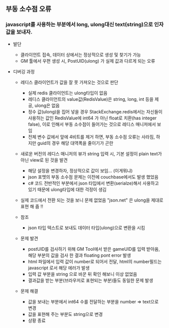 ## 부동 소수점 오류
### javascript를 사용하는 부분에서 long, ulong대신 text(string)으로 인자값을 보내자.
  * 발단
    * 클라이언트 접속, 데이터 상에서는 정상적으로 생성 및 찾기가 가능
	* GM 툴에서 우편 생성 시, PostUID(ulong) 가 실제 값과 다르게 되는 오류  
  
  * 디버깅 과정
    * 레디스 클라이언트가 값을 잘 못 가져오는 것으로 판단 
	  * 실제 redis 클라이언트는 ulong타입이 없음  
	  * 레디스 클라이언트의 value값(RedisValue)은 string, long, int 등을 제공, ulong은 없음 
	  * 정수 값(ulong)을 집어 넣을 경우 StackExchange.redis에서는 자신들이 사용하는 값인 RedisValue에 int64 가 아닌 float로 치환(has integer false), 이로 인해서 부동 소수점이 들어가는 것으로 레디스 매니저에서 보임 
	  * 전체 변수 값에서 앞에 4비트를 제거 하면, 부동 소수점 오류는 사라짐, 하지만 guid의 경우 해당 대역폭을 줄이기가 곤란
	* 새로운 버전의 레디스 매니저의 뷰가 string 입력 시, 기본 설정이 plain text가 아닌 view로 된 것을 발견
	  * 해당 설정을 변경하자, 정상적으로 값이 보임... (이게뭐냐)
	  * json 포멧의 부동 소수점 문제는 이전에 couchbase에서도 발생 했었음
	  * c# 코드 전반적인 부분에서 json 타입에서 변환(serialze)해서 사용하고 있기 때문에 ulong타입에 대한 걱정이 생김
	* 실제 코드에서 전환 되는 것을 보니 문제 없었음 "json.net" 은 ulong을 제대로 표현 해 줌 !!
    * 참조
	  * json 타입 텍스트로 보내도 데이터 타입(ulong)으로 변환을  시킴
  
    * 문제 발견 
      * postUID를 검사하기 위해 GM Tool에서 받은 gameUID를 입력 받아옴, 해당 부분의 값을 검사 한 결과 floating pont error 발생
	  * html 파일에서 입력 값이 number로 되어서 전달, html의 number필드는 javascript 로서 해당 에러가 발생
	  * 입력 값 부분을 string 으로 바꾼 뒤 확인 해보니 이상 없었음
	  * 결과값을 받는 부분(브라우저로 표현되는 부분)들도 동일한 문제 발생
	  
	* 문제 해결
	  * 값을 보내는 부분에서 int64 수를 전달하는 부분을 number => text으로 변경
	  * 값을 표현해 주는 부분도 string으로 변경
	  * 상황 종료 
	   